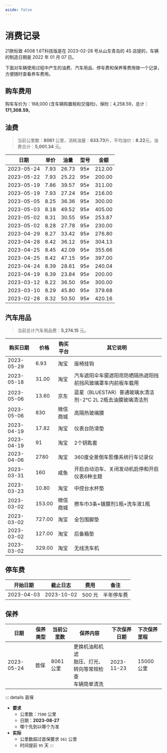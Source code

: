 ```yaml
---
aside: false
---
```


# 消费记录

21款标致 4008 1.6T科技版是在 2023-02-28 号从山东青岛的 4S 店提的，车辆的制造日期是 2022 年 01 月 07 日。

下面对车辆使用过程中产生的油费、汽车用品、停车费和保养等费用做一个记录，方便随时查看养车费用。

## 购车费用

购车车价为：168,000 (含车辆购置税和交强险)，保险：4,258.59，总计：**171,308.59**。

## 油费

> 当前公里数：**8061** 公里，消耗油量：**633.73**升，平均油价：**8.22**元，油费合计：**5,001.34** 元。
> <!-- 油费合计： 420.16 + 379.68 + 300.00 + 200.00 + 240.04 + 397.00 + 355.66 + 304.13 + 276.80 + 230.00 + 253.87 + 405.00 + 300.00 + 216.00 + 311.00 + 200.00 + 212 = 5,001.34 -->
> <!-- 总油耗量：50.50 + 45.80 + 36.50 + 23.84 + 28.61 + 47.15 + 42.09 + 36.12 + 33.42 + 27.78 + 30.55 + 49.52 + 36.36 + 27.24 + 39.57 + 25.22 + 26.73 = 633.73 -->
> <!-- 平均油价（元/升）：(8.32 + 8.29 + 8.22 + 8.39 +  8。39 +  8.42 + 8.45 + 8.42 + 8.27 + 8.28 + 8.31 + 8.18 + 8.25 + 7.93 + 7.86 + 7.93 + 7.93) / 17 = 8.2029 -->

| 日期         | 单价   | 油量    | 型号                 | 金额     |
|------------|------|-------|--------------------|--------|
| 2023-05-24 | 7.93 | 26.73 | 95<small>#</small> | 212.00 |
| 2023-05-22 | 7.93 | 25.22 | 95<small>#</small> | 200.00 | 
| 2023-05-19 | 7.86 | 39.57 | 95<small>#</small> | 311.00 |
| 2023-05-19 | 7.93 | 27.24 | 95<small>#</small> | 216.00 | 
| 2023-05-05 | 8.25 | 36.36 | 95<small>#</small> | 300.00 |
| 2023-05-03 | 8.18 | 49.52 | 95<small>#</small> | 405.00 |
| 2023-05-02 | 8.31 | 30.55 | 95<small>#</small> | 253.87 | 
| 2023-05-02 | 8.28 | 27.78 | 95<small>#</small> | 230.00 |
| 2023-04-29 | 8.27 | 33.42 | 95<small>#</small> | 276.80 |
| 2023-04-28 | 8.42 | 36.12 | 95<small>#</small> | 304.13 |
| 2023-04-25 | 8.45 | 42.09 | 95<small>#</small> | 355.66 |
| 2023-04-25 | 8.42 | 47.15 | 95<small>#</small> | 397.00 |
| 2023-04-24 | 8.39 | 28.61 | 95<small>#</small> | 240.04 | 
| 2023-04-19 | 8.39 | 23.84 | 95<small>#</small> | 200.00 |
| 2023-03-12 | 8.22 | 36.50 | 95<small>#</small> | 300.00 |
| 2023-03-10 | 8.29 | 45.80 | 95<small>#</small> | 379.68 |
| 2023-02-28 | 8.32 | 50.50 | 95<small>#</small> | 420.16 |

## 汽车用品

> 当前总计汽车用品费：**5,274.15** 元。
> <!-- 10.80 + 153.00 + 727.00 + 127.00 + 329.00 + 160 + 2780 + 91 + 17.82 + 830 + 13.60 + 31.00 + 3.93 = 5,274.15 -->

| 购买日期       | 价格     | 购买平台 | 其它说明                                  |
|------------|--------|------|---------------------------------------|
| 2023-05-29 | 6.93   | 淘宝   | 座椅挂钩                                  |
| 2023-05-18 | 31.00  | 淘宝   | 汽车遮阳伞车窗遮阳帘防晒隔热遮阳挡前挡风玻璃罩车内前板车载用        |
| 2023-05-06 | 13.60  | 京东   | 蓝星（BLUESTAR）普通玻璃水清洁剂-2℃ 2L 2瓶去油膜玻璃清洁剂 |
| 2023-05-06 | 830    | 微信商城 | 高隔热玻璃膜                                |
| 2023-04-19 | 17.82  | 淘宝   | 仪表台防滑垫                                |
| 2023-04-19 | 91     | 淘宝   | 2个钥匙套                                 |
| 2023-04-06 | 2780   | 淘宝   | 360度全景倒车影像系统行车记录仪                     |
| 2023-03-31 | 160    | 咸鱼   | 开启自动泊车、关闭发动机启停和开启仪表6种主题               |
| 2023-03-23 | 10.80  | 淘宝   | 中控台水杯垫                                |
| 2023-03-02 | 153.00 | 微信商城 | 擦车巾3条+镀膜剂1瓶+洗车液1瓶                     |
| 2023-03-02 | 727.00 | 淘宝   | 全包围脚垫                                 |
| 2023-03-02 | 127.00 | 淘宝   | 后备箱垫                                  |
| 2023-03-02 | 329.00 | 淘宝   | 无线洗车机                                 |

## 停车费

| 开始日期       | 截止日志       | 费用    | 备注    |
|------------|------------|-------|-------|
| 2023-04-03 | 2023-10-02 | 500 元 | 半年停车费 |


## 保养

| 日期         | 保养类型 | 当前公里数   | 保养内容                                   | 下次保养日期     | 下次保养里程   |
|------------|------|---------|----------------------------------------|------------|:---------|
| 2023-05-24 | 首保   | 8061 公里 | 更换机油和机滤<br />胎压、灯光、转向等常规检查<br />车辆简单清洗 | 2023-11-23 | 15000 公里 |



::: details 首保
- **要求** 
  - 公里数：`7500` 公里
  - 日期：**2023-08-27**
  - 哪个先到以哪个为准
- **实际**
  - 公里数超过首保要求 `561` 公里
  - 时间提前 `95` 天
:::